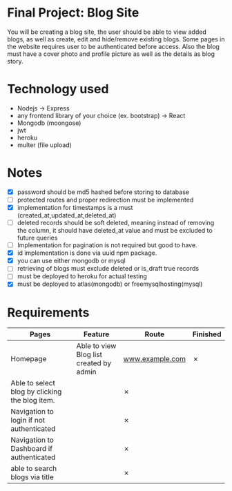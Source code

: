 # Final Project: Blog Site

You will be creating a blog site, the user should be able to view added blogs, as well as create, edit and hide/remove existing blogs. Some pages in the website requires user to be authenticated before access. Also the blog must have a cover photo and profile picture as well as the details as blog story.

# Technology used

- Nodejs -> Express
- any frontend library of your choice (ex. bootstrap) -> React
- Mongodb (moongose)
- jwt
- heroku
- multer (file upload)

# Notes

- [X] password should be md5 hashed before storing to database
- [ ] protected routes and proper redirection must be implemented
- [X] implementation for timestamps is a must (created_at,updated_at,deleted_at)
- [ ] deleted records should be soft deleted, meaning instead of removing the column, it should have deleted_at value and must be excluded to future queries
- [ ] Implementation for pagination is not required but good to have.
- [X] id implementation is done via uuid npm package.
- [X] you can use either mongodb or mysql
- [ ] retrieving of blogs must exclude deleted or is_draft true records
- [ ] must be deployed to heroku for actual testing
- [X] must be deployed to atlas(mongodb) or freemysqlhosting(mysql)

# Requirements

Pages | Feature | Route | Finished
------------ | ------------- | ------------- | -------------
Homepage | Able to view Blog list created by admin | www.example.com | &cross;
 | Able to select blog by clicking the blog item. |  | &cross;
 | Navigation to login if not authenticated |  | &cross;
 | Navigation to Dashboard if authenticated |  | &cross;
 | able to search blogs via title |  | &cross;

	
